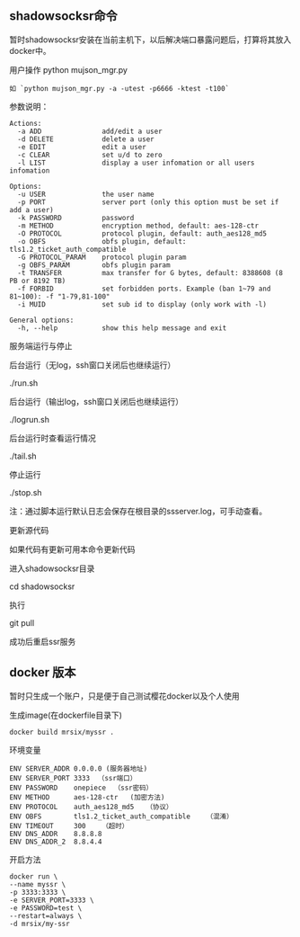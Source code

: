 ## shadowsocksr命令
暂时shadowsocksr安装在当前主机下，以后解决端口暴露问题后，打算将其放入docker中。

用户操作
    python mujson_mgr.py

    如 `python mujson_mgr.py -a -utest -p6666 -ktest -t100`
参数说明：

    Actions:
      -a ADD               add/edit a user
      -d DELETE            delete a user
      -e EDIT              edit a user
      -c CLEAR             set u/d to zero
      -l LIST              display a user infomation or all users infomation

    Options:
      -u USER              the user name
      -p PORT              server port (only this option must be set if add a user)
      -k PASSWORD          password
      -m METHOD            encryption method, default: aes-128-ctr
      -O PROTOCOL          protocol plugin, default: auth_aes128_md5
      -o OBFS              obfs plugin, default: tls1.2_ticket_auth_compatible
      -G PROTOCOL_PARAM    protocol plugin param
      -g OBFS_PARAM        obfs plugin param
      -t TRANSFER          max transfer for G bytes, default: 8388608 (8 PB or 8192 TB)
      -f FORBID            set forbidden ports. Example (ban 1~79 and 81~100): -f "1-79,81-100"
      -i MUID              set sub id to display (only work with -l)

    General options:
      -h, --help           show this help message and exit


服务端运行与停止

后台运行（无log，ssh窗口关闭后也继续运行）

./run.sh

后台运行（输出log，ssh窗口关闭后也继续运行）

./logrun.sh

后台运行时查看运行情况

./tail.sh

停止运行

./stop.sh

注：通过脚本运行默认日志会保存在根目录的ssserver.log，可手动查看。

更新源代码

如果代码有更新可用本命令更新代码

进入shadowsocksr目录

cd shadowsocksr

执行

git pull

成功后重启ssr服务

## docker 版本
暂时只生成一个账户，只是便于自己测试樱花docker以及个人使用

生成image(在dockerfile目录下)
```
docker build mrsix/myssr .
```

环境变量
```
ENV SERVER_ADDR 0.0.0.0 (服务器地址)
ENV SERVER_PORT 3333  （ssr端口）
ENV PASSWORD    onepiece  （ssr密码）
ENV METHOD      aes-128-ctr   (加密方法)
ENV PROTOCOL    auth_aes128_md5   （协议）
ENV OBFS        tls1.2_ticket_auth_compatible    （混淆）
ENV TIMEOUT     300    （超时）
ENV DNS_ADDR    8.8.8.8
ENV DNS_ADDR_2  8.8.4.4
```
开启方法
```
docker run \
--name myssr \
-p 3333:3333 \
-e SERVER_PORT=3333 \
-e PASSWORD=test \
--restart=always \
-d mrsix/my-ssr
```
